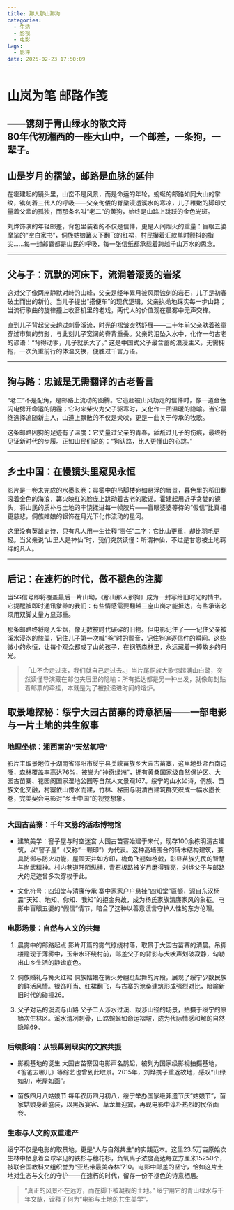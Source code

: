 ```yaml
---
title: 那人那山那狗
categories:
  - 生活
  - 影视
  - 电影
tags:
  - 影评
date: 2025-02-23 17:50:09
---
```

# 山岚为笔 邮路作笺  
——镌刻于青山绿水的散文诗  
80年代初湘西的一座大山中，一个邮差，一条狗，一辈子。
---

## **山是岁月的褶皱，邮路是血脉的延伸**
在霍建起的镜头里，山峦不是风景，而是命运的年轮。蜿蜒的邮路如同大山的掌纹，镌刻着三代人的呼吸——父亲佝偻的脊梁浸透溪水的寒凉，儿子稚嫩的脚印丈量着父辈的孤独，而那条名叫“老二”的黄狗，始终是山路上跳跃的金色光斑。

刘烨饰演的年轻邮差，背包里装着的不仅是信件，更是人间烟火的重量：盲眼五婆摩挲的“空白家书”，侗族姑娘篝火下翻飞的红裙，村民攥着汇款单时颤抖的指尖……每一封邮戳都是山民的呼吸，每一张信纸都承载着跨越千山万水的思念。

---

## **父与子：沉默的河床下，流淌着滚烫的岩浆**
这对父子像两座静默对峙的山峰，父亲是经年累月被风雨蚀刻的岩石，儿子是初春破土而出的新竹。当儿子提出“搭便车”的现代逻辑，父亲执拗地踩实每一步山路；当流行歌曲的旋律撞上收音机里的老戏，两代人的价值观在晨雾中无声交锋。

直到儿子背起父亲趟过刺骨溪流，时光的褶皱突然舒展——二十年前父亲驮着孩童穿过市集的剪影，与此刻儿子宽阔的脊背重叠。父亲的泪坠入水中，化作一句古老的谚语：“背得动爹，儿子就长大了。” 这是中国式父子最含蓄的浪漫主义，无需拥抱，一次负重前行的体温交换，便胜过千言万语。

---

## **狗与路：忠诚是无需翻译的古老誓言**
“老二”不是配角，是邮路上流动的图腾。它追赶被山风劫走的信件时，像一道金色闪电劈开命运的阴霾；它叼来柴火为父子驱寒时，又化作一团温暖的隐喻。当它最终选择追随新主人，山道上飘散的不仅是犬吠，更是一曲关于传承的牧歌。

这条邮路因狗的足迹有了温度：它丈量过父亲的青春，舔舐过儿子的伤痕，最终将见证新时代的步履。正如山民们说的：“狗认路，比人更懂山的心跳。”

---

## **乡土中国：在慢镜头里窥见永恒**
影片是一卷未完成的水墨长卷：晨雾中的吊脚楼宛如悬浮的蜃景，暮色里的稻田翻滚着金色的海浪，篝火映红的脸庞上跳动着古老的歌谣。霍建起用近乎贪婪的镜头，将山民的质朴与土地的丰饶揉进每一帧胶片——盲眼婆婆等待的“假信”比真相更慈悲，侗族姑娘的银饰在月光下化作流动的星河。

这里没有英雄史诗，只有凡人用一生诠释“责任”二字：它比山更重，却比羽毛更轻。当父亲说“山里人是神仙”时，我们突然读懂：所谓神仙，不过是甘愿被土地羁绊的凡人。

---

## **后记：在速朽的时代，做不褪色的注脚**
当5G信号即将覆盖最后一片山坳，《那山那人那狗》成为一封写给旧时光的情书。它提醒被即时通讯豢养的我们：有些情感需要翻越三座山岗才能抵达，有些承诺必须用双脚丈量方显郑重。

那条邮路终将隐入尘烟，像无数被时代碾碎的旧物。但电影记住了——记住父亲被溪水浸泡的膝盖，记住儿子第一次喊“爸”时的颤音，记住狗追逐信件的瞬间。这些微小的永恒，让每个观众都成了山的孩子，在钢筋森林里，永远藏着一捧故乡的月光。


> 「山不会走过来，我们就自己走过去。」当片尾侗族大歌惊起满山白鹭，突然读懂导演藏在邮包夹层里的隐喻：所有抵达都是另一种出发，就像每封贴着邮票的牵挂，本就是为了被投递进时间的熔炉。


## 取景地探秘：绥宁大园古苗寨的诗意栖居——一部电影与一片土地的共生叙事

### 地理坐标：湘西南的“天然氧吧”   

影片主取景地位于湖南省邵阳市绥宁县关峡苗族乡大园古苗寨，这里地处湘西南边陲，森林覆盖率高达76%，被誉为“神奇绿洲”，拥有黄桑国家级自然保护区、大园古苗寨、花园阁国家湿地公园等自然人文景观167。绥宁的山水如诗，侗族、苗族文化交融，村寨依山傍水而建，竹林、梯田与明清古建筑群交织成一幅水墨长卷，完美契合电影对“乡土中国”的视觉想象。

---

### 大园古苗寨：千年文脉的活态博物馆   
- 建筑美学：窨子屋与时空迷宫
大园古苗寨始建于宋代，现存100余栋明清古建筑，以“窨子屋”（又称“一颗印”）为代表。这种高墙围合的砖木结构建筑，兼具防御与防火功能，屋顶天井如方印，檐角飞翘如枪戟，彰显苗族先民的智慧与尚武精神。村内巷道阡陌纵横，青石板路被岁月磨得锃亮，刘烨父子与邮路犬的足迹曾多次穿梭于此。

- 文化符号：四知堂与清廉传承
寨中家家户户悬挂“四知堂”匾额，源自东汉杨震“天知、地知、你知、我知”的拒金典故，成为杨氏家族清廉家风的象征。电影中盲眼五婆的“假信”情节，暗合了这种以善意谎言守护人性的东方伦理。

### 电影场景：自然与人文的共舞
1. 晨雾中的邮路起点
影片开篇的雾气缭绕村落，取景于大园古苗寨的清晨。吊脚楼隐现于薄雾中，玉带水环绕村前，邮差父子的背影与犬吠声划破寂静，勾勒出山乡生活的静谧底色。

2. 侗族婚礼与篝火红裙
侗族姑娘在篝火旁翩跹起舞的片段，展现了绥宁少数民族的鲜活风情。银饰叮当、红裙翻飞，与古寨的沧桑建筑形成强烈对比，暗喻新旧时代的碰撞26。

3. 父子对话的溪流与山路
父子二人涉水过溪、跋涉山径的场景，拍摄于绥宁的原始次生林区。溪水清冽刺骨，山路蜿蜒如命运褶皱，成为代际情感和解的自然隐喻69。

### 后续影响：从银幕到现实的文旅共振
- 影视基地的诞生
大园古苗寨因电影声名鹊起，被列为国家级影视拍摄基地，《爸爸去哪儿》等综艺也曾到此取景。2015年，刘烨携子重返故地，感叹“山绿如初，老屋如画”。

- 苗族四月八姑娘节
每年农历四月初八，绥宁举办国家级非遗节庆“姑娘节”，苗家姑娘身着盛装，以黑饭宴客、草龙舞迎宾，再现电影中淳朴热烈的民俗画卷。

### 生态与人文的双重遗产
绥宁不仅是电影的取景地，更是“人与自然共生”的实践范本。这里23.5万亩原始次生林中栖息着全球罕见的铁杉与穗花杉，负氧离子浓度高达每立方厘米15250个，被联合国教科文组织誉为“亚热带最美森林”710。电影中邮差的坚守，恰如这片土地对生态与文化的守护——在速朽的时代，留存一份不褪色的诗意栖居。

> “真正的风景不在远方，而在脚下被凝视的土地。”
绥宁用它的青山绿水与千年文脉，诠释了何为“电影与土地的共生美学”。
